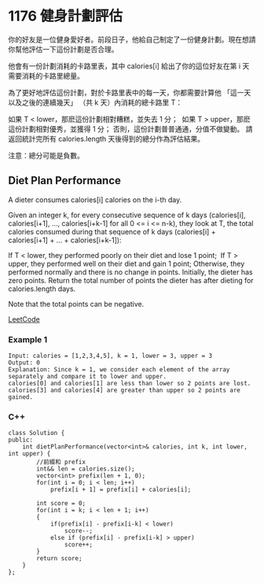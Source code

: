 # 1176  健身計劃評估

你的好友是一位健身愛好者。前段日子，他給自己制定了一份健身計劃。現在想請你幫他評估一下這份計劃是否合理。

他會有一份計劃消耗的卡路里表，其中 calories[i] 給出了你的這位好友在第 i 天需要消耗的卡路里總量。

為了更好地評估這份計劃，對於卡路里表中的每一天，你都需要計算他 「這一天以及之後的連續幾天」 （共 k 天）內消耗的總卡路里 T：

如果 T < lower，那麽這份計劃相對糟糕，並失去 1 分； 
如果 T > upper，那麽這份計劃相對優秀，並獲得 1 分；
否則，這份計劃普普通通，分值不做變動。
請返回統計完所有 calories.length 天後得到的總分作為評估結果。

注意：總分可能是負數。

## Diet Plan Performance

A dieter consumes calories[i] calories on the i-th day. 

Given an integer k, for every consecutive sequence of k days (calories[i], calories[i+1], ..., calories[i+k-1] for all 0 <= i <= n-k), they look at T, the total calories consumed during that sequence of k days (calories[i] + calories[i+1] + ... + calories[i+k-1]):

If T < lower, they performed poorly on their diet and lose 1 point; 
If T > upper, they performed well on their diet and gain 1 point;
Otherwise, they performed normally and there is no change in points.
Initially, the dieter has zero points. Return the total number of points the dieter has after dieting for calories.length days.

Note that the total points can be negative.

[LeetCode](https://leetcode-cn.com/problems/diet-plan-performance/)

### Example 1
```
Input: calories = [1,2,3,4,5], k = 1, lower = 3, upper = 3
Output: 0
Explanation: Since k = 1, we consider each element of the array separately and compare it to lower and upper.
calories[0] and calories[1] are less than lower so 2 points are lost.
calories[3] and calories[4] are greater than upper so 2 points are gained.
```

### C++ 

```
class Solution {
public:
    int dietPlanPerformance(vector<int>& calories, int k, int lower, int upper) {
        //前綴和 prefix
        int&& len = calories.size();
        vector<int> prefix(len + 1, 0);
        for(int i = 0; i < len; i++)
            prefix[i + 1] = prefix[i] + calories[i];
        
        int score = 0;
        for(int i = k; i < len + 1; i++)
        {
            if(prefix[i] - prefix[i-k] < lower)
                score--;
            else if (prefix[i] - prefix[i-k] > upper)
                score++;
        }
        return score;
    }
};
```
